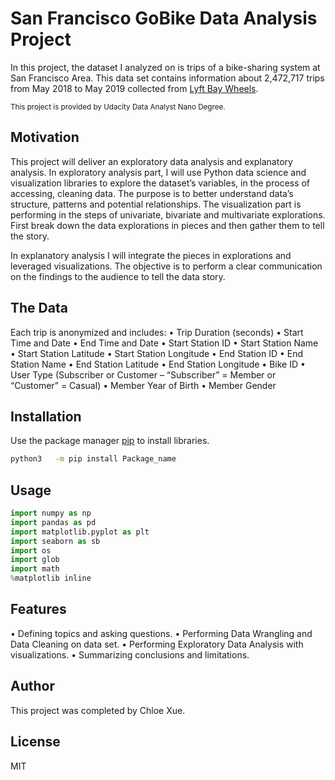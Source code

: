 # San Francisco GoBike Data Analysis Project

In this project, the dataset I analyzed on is trips of a bike-sharing system at San Francisco Area. This data set contains information about 2,472,717 trips from May 2018 to May 2019 collected from [Lyft Bay Wheels](https://s3.amazonaws.com/baywheels-data/index.html).

<sub>This project is provided by Udacity Data Analyst Nano Degree.</sub>

## Motivation

This project will deliver an exploratory data analysis and explanatory analysis. In exploratory analysis part, I will use Python data science and visualization libraries to explore the dataset’s variables, in the process of accessing, cleaning data. The purpose is to better understand data’s structure, patterns and potential relationships. The visualization part is performing in the steps of univariate, bivariate and multivariate explorations. First break down the data explorations in pieces and then gather them to tell the story. 

In explanatory analysis I will integrate the pieces in explorations and leveraged visualizations. The objective is to perform a clear communication on the findings to the audience to tell the data story. 

## The Data

Each trip is anonymized and includes:
•	Trip Duration (seconds)
•	Start Time and Date
•	End Time and Date
•	Start Station ID
•	Start Station Name
•	Start Station Latitude
•	Start Station Longitude
•	End Station ID
•	End Station Name
•	End Station Latitude
•	End Station Longitude
•	Bike ID
•	User Type (Subscriber or Customer – “Subscriber” = Member or “Customer” = Casual)
•	Member Year of Birth
•	Member Gender

## Installation

Use the package manager [pip](https://pip.pypa.io/en/stable/) to install libraries.

```bash
python3   -m pip install Package_name
```

## Usage

```python
import numpy as np
import pandas as pd
import matplotlib.pyplot as plt
import seaborn as sb
import os 
import glob
import math
%matplotlib inline
```

## Features
•	Defining topics and asking questions.
•	Performing Data Wrangling and Data Cleaning on data set.
•	Performing Exploratory Data Analysis with visualizations.
•	Summarizing conclusions and limitations.

## Author
This project was completed by Chloe Xue.

## License
MIT
